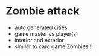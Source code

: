 # Zombie attack

- auto generated cities
- game master vs player(s)
- interior and exterior
- similar to card game Zombies!!!

